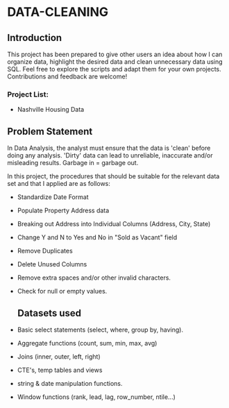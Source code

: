 # DATA-CLEANING
 
 ## Introduction
 This project has been prepared to give other users an idea about how I can organize data, highlight the desired data and clean unnecessary data using SQL. Feel free to explore the scripts and adapt them for your own projects. Contributions and feedback are welcome!

 ### Project List:
 - Nashville Housing Data

 ## Problem Statement

In Data Analysis, the analyst must ensure that the data is 'clean' before doing any analysis.  'Dirty' data can lead to unreliable, inaccurate and/or misleading results.  Garbage in = garbage out.

In this project, the procedures that should be suitable for the relevant data set and that I applied are as follows:

- Standardize Date Format
- Populate Property Address data
- Breaking out Address into Individual Columns (Address, City, State)
- Change Y and N to Yes and No in "Sold as Vacant" field
- Remove Duplicates
- Delete Unused Columns
- Remove extra spaces and/or other invalid characters.
- Check for null or empty values.

  ## Datasets used

- Basic select statements (select, where, group by, having).
- Aggregate functions (count, sum, min, max, avg)
- Joins (inner, outer, left, right)
- CTE's, temp tables and views
- string & date manipulation functions.
- Window functions (rank, lead, lag, row_number, ntile...)




